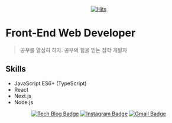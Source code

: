 <div align=center>

[![Hits](https://hits.seeyoufarm.com/api/count/incr/badge.svg?url=https%3A%2F%2Fgithub.com%2FZellyPish&count_bg=%2379C83D&title_bg=%23555555&icon=&icon_color=%23E7E7E7&title=hits&edge_flat=false)](https://hits.seeyoufarm.com)

</div>

# Front-End Web Developer
>공부를 열심히 하자. 공부의 힘을 믿는 잡학 개발자

## Skills
- JavaScript ES6+ (TypeScript)
- React
- Next.js
- Node.js

<div align=center>

[![Tech Blog Badge](http://img.shields.io/badge/-Tech%20blog-black?style=flat-square&logo=github&link=https://velog.io/@jadedcandy)](https://velog.io/@jadedcandy) 
[![Instagram Badge](https://img.shields.io/badge/-Instagram-dd2a7b?style=flat-square&logo=instagram&logoColor=white&link=https://www.instagram.com/kick._.bell)](https://www.instagram.com/kick._.bell) 
[![Gmail Badge](https://img.shields.io/badge/-Gmail-d14836?style=flat-square&logo=Gmail&logoColor=white&link=mailto:ehxhfl21@gmail.com)](mailto:ehxhfl21@gmail.com)
</div>
